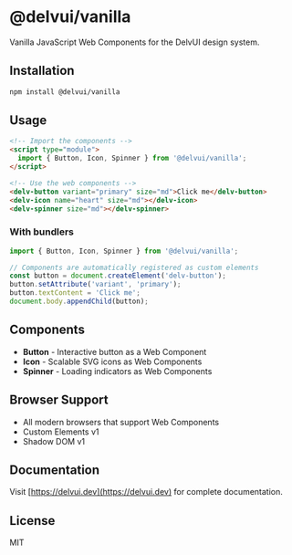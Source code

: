 # @delvui/vanilla

Vanilla JavaScript Web Components for the DelvUI design system.

## Installation

```bash
npm install @delvui/vanilla
```

## Usage

```html
<!-- Import the components -->
<script type="module">
  import { Button, Icon, Spinner } from '@delvui/vanilla';
</script>

<!-- Use the web components -->
<delv-button variant="primary" size="md">Click me</delv-button>
<delv-icon name="heart" size="md"></delv-icon>
<delv-spinner size="md"></delv-spinner>
```

### With bundlers

```javascript
import { Button, Icon, Spinner } from '@delvui/vanilla';

// Components are automatically registered as custom elements
const button = document.createElement('delv-button');
button.setAttribute('variant', 'primary');
button.textContent = 'Click me';
document.body.appendChild(button);
```

## Components

- **Button** - Interactive button as a Web Component
- **Icon** - Scalable SVG icons as Web Components  
- **Spinner** - Loading indicators as Web Components

## Browser Support

- All modern browsers that support Web Components
- Custom Elements v1
- Shadow DOM v1

## Documentation

Visit [https://delvui.dev](https://delvui.dev) for complete documentation.

## License

MIT